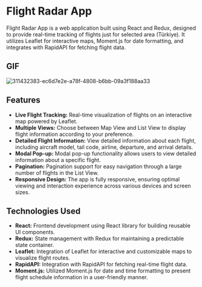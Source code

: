 # Flight Radar App

Flight Radar App is a web application built using React and Redux, designed to provide real-time tracking of flights just for selected area (Türkiye). It utilizes Leaflet for interactive maps, Moment.js for date formatting, and integrates with RapidAPI for fetching flight data.

## GIF
![311432383-ec6d7e2e-a78f-4808-b6bb-09a3f188aa33](https://github.com/SakirParlakbileker/Flight-Radar-App-Redux-Toolkit-Thunk/assets/147662891/c74858bf-c4b4-4896-8c34-53f153b7dcf5)




## Features

- **Live Flight Tracking:** Real-time visualization of flights on an interactive map powered by Leaflet.
- **Multiple Views:** Choose between Map View and List View to display flight information according to your preference.
- **Detailed Flight Information:** View detailed information about each flight, including aircraft model, tail code, airline, departure, and arrival details.
- **Modal Pop-up:** Modal pop-up functionality allows users to view detailed information about a specific flight.
- **Pagination:** Pagination support for easy navigation through a large number of flights in the List View.
- **Responsive Design:** The app is fully responsive, ensuring optimal viewing and interaction experience across various devices and screen sizes.


## Technologies Used

- **React:** Frontend development using React library for building reusable UI components.
- **Redux:** State management with Redux for maintaining a predictable state container.
- **Leaflet:** Integration of Leaflet for interactive and customizable maps to visualize flight routes.
- **RapidAPI:** Integration with RapidAPI for fetching real-time flight data.
- **Moment.js:** Utilized Moment.js for date and time formatting to present flight schedule information in a user-friendly manner.

